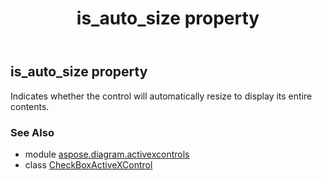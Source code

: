 ﻿---
title: is_auto_size property
second_title: Aspose.Diagram for Python via .NET API References
description: 
type: docs
weight: 120
url: /python-net/aspose.diagram.activexcontrols/checkboxactivexcontrol/is_auto_size/
is_root: false
---

## is_auto_size property


Indicates whether the control will automatically resize to display its entire contents.

### See Also
* module [aspose.diagram.activexcontrols](../../)
* class [CheckBoxActiveXControl](/diagram/python-net/aspose.diagram.activexcontrols/checkboxactivexcontrol)
